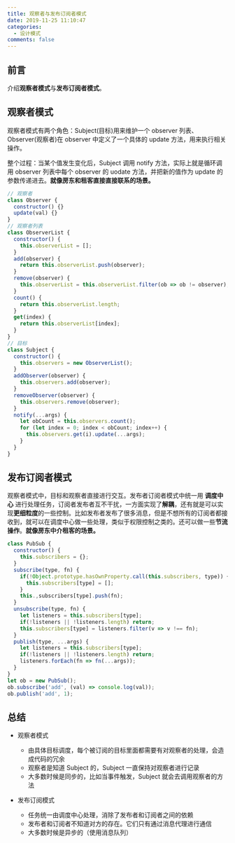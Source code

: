 ```yaml
---
title: 观察者与发布订阅者模式
date: 2019-11-25 11:10:47
categories:
  - 设计模式
comments: false
---
```


## 前言

介绍**观察者模式**与**发布订阅者模式**。

<!-- more -->

## 观察者模式

观察者模式有两个角色：Subject(目标)用来维护一个 observer 列表、Observer(观察者)在 observer 中定义了一个具体的 update 方法，用来执行相关操作。

整个过程：当某个值发生变化后，Subject 调用 notify 方法，实际上就是循环调用 observer 列表中每个 observer 的 uodate 方法，并把新的值作为 update 的参数传递进去。**就像房东和租客直接直接联系的场景。**

```js
// 观察者
class Observer {
  constructor() {}
  update(val) {}
}
// 观察者列表
class ObserverList {
  constructor() {
    this.observerList = [];
  }
  add(observer) {
    return this.observerList.push(observer);
  }
  remove(observer) {
    this.observerList = this.observerList.filter(ob => ob != observer);
  }
  count() {
    return this.observerList.length;
  }
  get(index) {
    return this.observerList[index];
  }
}
// 目标
class Subject {
  constructor() {
    this.observers = new ObserverList();
  }
  addObserver(observer) {
    this.observers.add(observer);
  }
  removeObserver(observer) {
    this.observers.remove(observer);
  }
  notify(...args) {
    let obCount = this.observers.count();
    for (let index = 0; index < obCount; index++) {
      this.observers.get(i).update(...args);
    }
  }
}
```



## 发布订阅者模式

观察者模式中，目标和观察者直接进行交互。发布者订阅者模式中统一用 **调度中心** 进行处理任务，订阅者发布者互不干扰，一方面实现了**解耦**，还有就是可以实现**更细粒度**的一些控制。比如发布者发布了很多消息，但是不想所有的订阅者都接收到，就可以在调度中心做一些处理，类似于权限控制之类的。还可以做一些**节流操作**。**就像房东中介租客的场景。**

```js
class PubSub {
  constructor() {
    this.subscribers = {};
  }
  subscribe(type, fn) {
    if(!Object.prototype.hasOwnProperty.call(this.subscribers, type)) {
      this.subscribers[type] = [];
    }
    this.,subscribers[type].push(fn);
  }
  unsubscribe(type, fn) {
    let listeners = this.subscribers[type];
    if(!listeners || !listeners.length) return;
    this.subscribers[type] = listeners.filter(v => v !== fn);
  }
  publish(type, ...args) {
    let listeners = this.subscribers[type];
    if(!listeners || !listeners.length) return;
    listeners.forEach(fn => fn(...args));
  }
}
let ob = new PubSub();
ob.subscribe('add', (val) => console.log(val));
ob.publish('add', 1);
```



## 总结

- 观察者模式

  - 由具体目标调度，每个被订阅的目标里面都需要有对观察者的处理，会造成代码的冗余
  - 观察者是知道 Subject 的，Subject 一直保持对观察者进行记录
  - 大多数时候是同步的，比如当事件触发，Subject 就会去调用观察者的方法

- 发布订阅模式
  - 任务统一由调度中心处理，消除了发布者和订阅者之间的依赖
  - 发布者和订阅者不知道对方的存在。它们只有通过消息代理进行通信
  - 大多数时候是异步的（使用消息队列）
